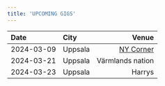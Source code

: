 ```yaml
---
title: 'UPCOMING GIGS'
---
```


| Date  | City |  Venue  |
| :--------- | :-------- | ---------: |
| 2024-03-09 | Uppsala | [NY Corner](https://www.facebook.com/events/2342812815905784) 	|  
| 2024-03-21 | Uppsala | Värmlands nation 	| 
| 2024-03-23 | Uppsala | Harrys 	| 

